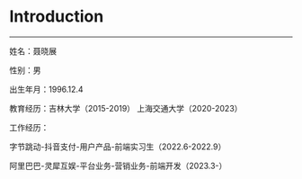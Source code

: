 # Introduction

---

姓名：聂晓展

性别：男

出生年月：1996.12.4

教育经历：吉林大学（2015-2019） 上海交通大学（2020-2023）

工作经历：

字节跳动-抖音支付-用户产品-前端实习生（2022.6-2022.9）

阿里巴巴-灵犀互娱-平台业务-营销业务-前端开发（2023.3-）
